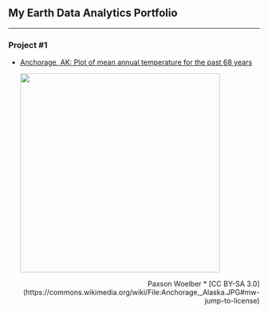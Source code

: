 ## My Earth Data Analytics Portfolio
---------------------------------------------
### Project #1
* [Anchorage, AK:  Plot of mean annual temperature for the past 68 years](https://misterskye.github.io/notebooks/ncei_temp_anchorage.html)
  
     <img src="https://upload.wikimedia.org/wikipedia/commons/8/81/Anchorage%2C_Alaska.JPG" width=400>
<div align="right">Paxson Woelber * [CC BY-SA 3.0](https://commons.wikimedia.org/wiki/File:Anchorage,_Alaska.JPG#mw-jump-to-license)</div>








